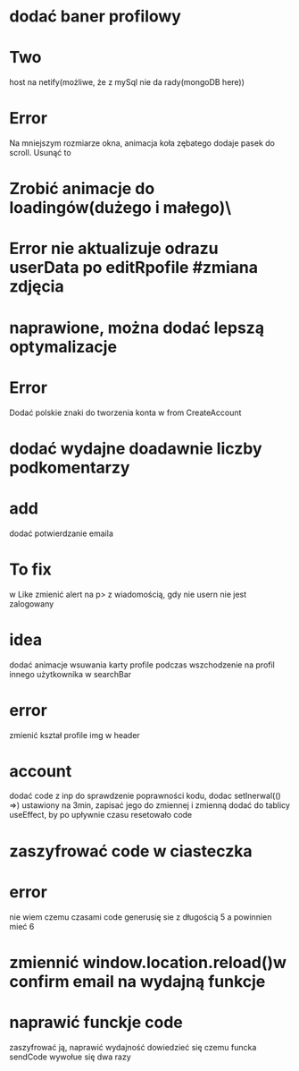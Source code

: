 # dodać baner profilowy

# Two

host na netify(możliwe, że z mySql nie da rady(mongoDB here))

# Error

Na mniejszym rozmiarze okna, animacja koła zębatego dodaje pasek do scroll. Usunąć to

# Zrobić animacje do loadingów(dużego i małego)\

# Error nie aktualizuje odrazu userData po editRpofile #zmiana zdjęcia

# naprawione, można dodać lepszą optymalizacje

# Error

Dodać polskie znaki do tworzenia konta w from CreateAccount

# dodać wydajne doadawnie liczby podkomentarzy

# add

dodać potwierdzanie emaila

# To fix

w Like zmienić alert na p> z wiadomością, gdy nie usern nie jest zalogowany

# idea

dodać animacje wsuwania karty profile podczas wszchodzenie na profil innego użytkownika w searchBar

# error

zmienić kształ profile img w header

# account

dodać code z inp do sprawdzenie poprawności kodu,
dodac setInerwal(() =>) ustawiony na 3min, zapisać jego do zmiennej i zmienną dodać do
tablicy useEffect, by po upływnie czasu resetowało code

# zaszyfrować code w ciasteczka

# error

nie wiem czemu czasami code generusię sie z długością 5 a powinnien mieć 6

# zmiennić window.location.reload()w confirm email na wydajną funkcje

# naprawić funckje code

zaszyfrować ją,
naprawić wydajność
dowiedzieć się czemu funcka sendCode wywołue się dwa razy
